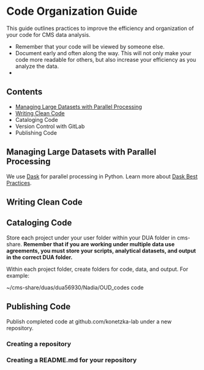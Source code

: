 # Code Organization Guide

This guide outlines practices to improve the efficiency and organization of your code for CMS data analysis. 

* Remember that your code will be viewed by someone else.
* Document early and often along the way. This will not only make your code more readable for others, but also increase your efficiency as you analyze the data.
* 

## Contents 
* [Managing Large Datasets with Parallel Processing](https://github.com/konetzka-lab/code-org-guide/edit/main/README.md#Managing-Large-Datasets-with-Parallel-Processing)
* [Writing Clean Code](https://github.com/konetzka-lab/code-org-guide/edit/main/README.md#writing-clean-code)
* Cataloging Code
* Version Control with GitLab 
* Publishing Code



## Managing Large Datasets with Parallel Processing 

We use [Dask](https://www.dask.org/) for parallel processing in Python. Learn more about [Dask Best Practices](https://docs.dask.org/en/stable/best-practices.html). 


## Writing Clean Code


## Cataloging Code

Store each project under your user folder within your DUA folder in cms-share. **Remember that if you are working under multiple data use agreements, you must store your scripts, analytical datasets, and output in the correct DUA folder.** 

Within each project folder, create folders for code, data, and output. For example: 

  ~/cms-share/duas/dua56930/Nadia/OUD_codes
                                        code 
  


## Publishing Code

Publish completed code at github.com/konetzka-lab under a new repository. 

### Creating a repository
### Creating a README.md for your repository 
